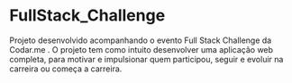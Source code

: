 # FullStack_Challenge
Projeto desenvolvido acompanhando o evento Full Stack Challenge da Codar.me . O projeto tem como intuito desenvolver uma aplicação web completa, para motivar e impulsionar quem participou, seguir e evoluir na carreira ou começa a carreira.
